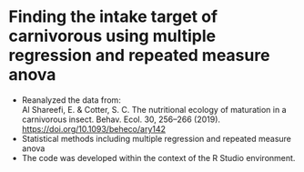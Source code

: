 # Finding the intake target of carnivorous using multiple regression and repeated measure anova
* Reanalyzed the data from:\
Al Shareefi, E. & Cotter, S. C. The nutritional ecology of maturation in a carnivorous insect. Behav. Ecol. 30, 256–266 (2019). https://doi.org/10.1093/beheco/ary142
* Statistical methods including multiple regression and repeated measure anova
* The code was developed within the context of the R Studio environment.
